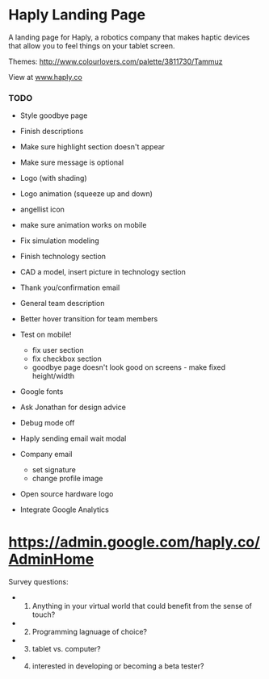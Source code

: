 # Haply Landing Page 

A landing page for Haply, a robotics company that makes haptic devices that allow you to feel things on your tablet screen. 

Themes: http://www.colourlovers.com/palette/3811730/Tammuz

View at www.haply.co


### TODO ###
- Style goodbye page
- Finish descriptions 
- Make sure highlight section doesn't appear 
- Make sure message is optional 
- Logo (with shading)
- Logo animation (squeeze up and down)
- angellist icon 
- make sure animation works on mobile 
- Fix simulation modeling
- Finish technology section 
- CAD a model, insert picture in technology section 
- Thank you/confirmation email 
- General team description 
- Better hover transition for team members
- Test on mobile!
	- fix user section 
	- fix checkbox section 
	- goodbye page doesn't look good on screens - make fixed height/width
- Google fonts 
- Ask Jonathan for design advice 
- Debug mode off 
- Haply sending email wait modal
- Company email 
	- set signature
	- change profile image 
- Open source hardware logo

- Integrate Google Analytics

# https://admin.google.com/haply.co/AdminHome

Survey questions: 
- 1) Anything in your virtual world that could benefit from the sense of touch? 
- 2) Programming lagnuage of choice? 
- 3) tablet vs. computer? 
- 4) interested in developing or becoming a beta tester? 